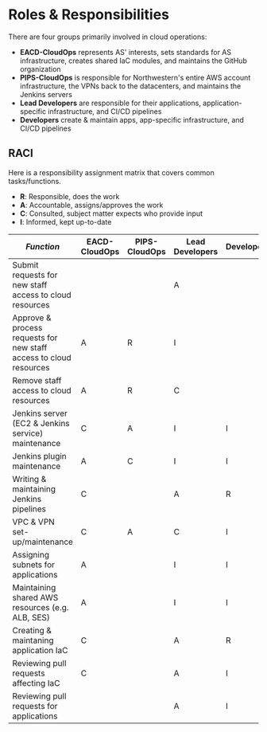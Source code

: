 # Roles & Responsibilities
There are four groups primarily involved in cloud operations:

- **EACD-CloudOps** represents AS' interests, sets standards for AS infrastructure, creates shared IaC modules, and maintains the GitHub organization
- **PIPS-CloudOps** is responsible for Northwestern's entire AWS account infrastructure, the VPNs back to the datacenters, and maintains the Jenkins servers
- **Lead Developers** are responsible for their applications, application-specific infrastructure, and CI/CD pipelines
- **Developers** create & maintain apps, app-specific infrastructure, and CI/CD pipelines

## RACI
Here is a responsibility assignment matrix that covers common tasks/functions.

- **R**: Responsible, does the work
- **A**: Accountable, assigns/approves the work
- **C**: Consulted, subject matter expects who provide input
- **I**: Informed, kept up-to-date

| *Function*                                                         | EACD-CloudOps | PIPS-CloudOps | Lead Developers | Developers | 
|--------------------------------------------------------------------|---------------|---------------|-----------------|------------| 
| Submit requests for new staff access to cloud resources            |               |               | A               |            | 
| Approve & process requests for new staff access to cloud resources | A             | R             | I               |            | 
| Remove staff access to cloud resources                             | A             | R             | C               |            | 
| Jenkins server (EC2 & Jenkins service) maintenance                 | C             | A             | I               | I          | 
| Jenkins plugin maintenance                                         | A             | C             | I               | I          | 
| Writing & maintaining Jenkins pipelines                            | C             |               | A               | R          | 
| VPC & VPN set-up/maintenance                                       | C             | A             | C               | I          | 
| Assigning subnets for applications                                 | A             |               | I               | I          | 
| Maintaining shared AWS resources (e.g. ALB, SES)                   | A             |               | I               | I          | 
| Creating & maintaning application IaC                              | C             |               | A               | R          | 
| Reviewing pull requests affecting IaC                              | C             |               | A               | I          | 
| Reviewing pull requests for applications                           |               |               | A               | I          | 
